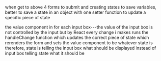 when get to above 4 forms to submit and creating states to save variables, better to save a state in an object with one setter function to update a specific piece of state 

 the value component in for each input box---the value of the input box is not controlled by the input but by React
 every change i makes runs the handleChange function which updates the correct piece of state which rerenders the form and sets the value component to be whatever state is 
 therefore, state is telling the input box what should be displayed instead of input box telling state what it should be 